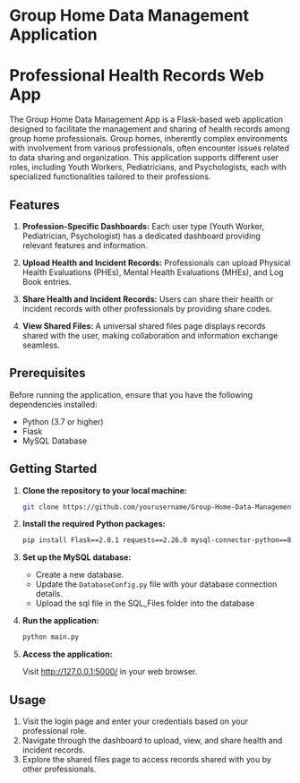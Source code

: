 # Group Home Data Management Application 

# Professional Health Records Web App

The Group Home Data Management App is a Flask-based web application designed to facilitate the management and sharing of health records among group home professionals. Group homes, inherently complex environments with involvement from various professionals, often encounter issues related to data sharing and organization. This application supports different user roles, including Youth Workers, Pediatricians, and Psychologists, each with specialized functionalities tailored to their professions.

## Features

1. **Profession-Specific Dashboards:** Each user type (Youth Worker, Pediatrician, Psychologist) has a dedicated dashboard providing relevant features and information.

2. **Upload Health and Incident Records:** Professionals can upload Physical Health Evaluations (PHEs), Mental Health Evaluations (MHEs), and Log Book entries.

3. **Share Health and Incident Records:** Users can share their health or incident records with other professionals by providing share codes.

4. **View Shared Files:** A universal shared files page displays records shared with the user, making collaboration and information exchange seamless.

## Prerequisites

Before running the application, ensure that you have the following dependencies installed:

- Python (3.7 or higher)
- Flask
- MySQL Database

## Getting Started

1. **Clone the repository to your local machine:**

    ```bash
    git clone https://github.com/yourusername/Group-Home-Data-Management-Web-Application.git
    ```

2. **Install the required Python packages:**

    ```bash
    pip install Flask==2.0.1 requests==2.26.0 mysql-connector-python==8.0.28 Flask-MySQLdb==0.2.0
    ```

3. **Set up the MySQL database:**

    - Create a new database.
    - Update the `DatabaseConfig.py` file with your database connection details.
    - Upload the sql file in the SQL_Files folder into the database

4. **Run the application:**

    ```bash
    python main.py
    ```

5. **Access the application:**

    Visit http://127.0.0.1:5000/ in your web browser.

## Usage

1. Visit the login page and enter your credentials based on your professional role.
2. Navigate through the dashboard to upload, view, and share health and incident records.
3. Explore the shared files page to access records shared with you by other professionals.


